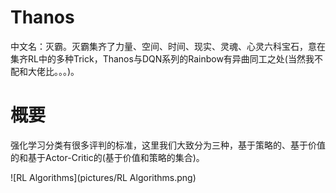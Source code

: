 # Thanos
中文名：灭霸。灭霸集齐了力量、空间、时间、现实、灵魂、心灵六科宝石，意在集齐RL中的多种Trick，Thanos与DQN系列的Rainbow有异曲同工之处(当然我不配和大佬比。。。)。

# 概要

强化学习分类有很多评判的标准，这里我们大致分为三种，基于策略的、基于价值的和基于Actor-Critic的(基于价值和策略的集合)。

![RL Algorithms](pictures/RL Algorithms.png)


